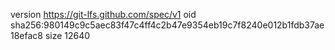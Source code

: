 version https://git-lfs.github.com/spec/v1
oid sha256:980149c9c5aec83f47c4ff4c2b47e9354eb19c7f8240e012b1fdb37ae18efac8
size 12640

